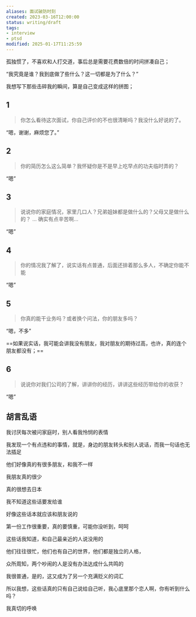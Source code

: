 ```yaml
---
aliases: 面试破防时刻
created: 2023-03-16T12:00:00
status: writing/draft
tags: 
- interview 
- ptsd
modified: 2025-01-17T11:25:59
---
```


孤独惯了，不喜欢和人打交道，事后总是需要花费数倍的时间拼凑自己；

“我究竟是谁？我到底做了些什么？这一切都是为了什么？”

我想写下那些击碎我的瞬间，算是自己变成这样的拼图；

## 1

  > 你怎么看待这次面试，你自己评价的不也很清晰吗？我没什么好说的了。

“嗯，谢谢，麻烦您了。”

## 2

  > 你的简历怎么这么简单？我怀疑你是不是早上吃早点的功夫临时弄的？

“嗯”

## 3

  > 说说你的家庭情况，家里几口人？兄弟姐妹都是做什么的？父母又是做什么的？
  > …
  > 确实有点辛苦啊…

“嗯”

## 4

  > 你的情况我了解了，说实话有点普通，后面还排着那么多人，不确定你能不能

“嗯”

## 5

  > 你真的能干业务吗？或者换个问法，你的朋友多吗？

“嗯，不多”

==如果说实话，我可能会讲我没有朋友，我对朋友的期待过高，也许，真的连个朋友都没有；==

## 6

  > 说说你对我们公司的了解，讲讲你的经历，讲讲这些经历带给你的收获？

“嗯”

## 胡言乱语

我讨厌每次被问家庭时，别人看我怜悯的表情

我发现一个有点违和的事情，就是，身边的朋友转头和别人说话，而我一句话也无法插足

他们好像真的有很多朋友，和我不一样

我朋友真的很少

真的很想去日本

我不知道这些话要发给谁

好像这些话本就应该和朋友说的

第一份工作很重要，真的要慎重，可能你没听到，呵呵

这些话我知道，和自己最亲近的人说没用的

他们往往很忙，他们也有自己的世界，他们都是独立的人格，

众所周知，两个吵闹的人是没有办法达成什么共鸣的

我很普通，是的，这又成为了另一个充满贬义的词汇

所以我想，这些话真的只有自己说给自己听，我心底里那个恋人啊，你有听到什么吗？

我真切的呼唤
